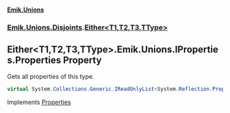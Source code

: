 #### [Emik.Unions](index.md 'index')
### [Emik.Unions.Disjoints](Emik.Unions.Disjoints.md 'Emik.Unions.Disjoints').[Either&lt;T1,T2,T3,TType&gt;](Either_T1,T2,T3,TType_.md 'Emik.Unions.Disjoints.Either<T1,T2,T3,TType>')

## Either<T1,T2,T3,TType>.Emik.Unions.IProperties.Properties Property

Gets all properties of this type.

```csharp
virtual System.Collections.Generic.IReadOnlyList<System.Reflection.PropertyInfo> Emik.Unions.IProperties.Properties { get; }
```

Implements [Properties](IProperties.Properties().md 'Emik.Unions.IProperties.Properties')